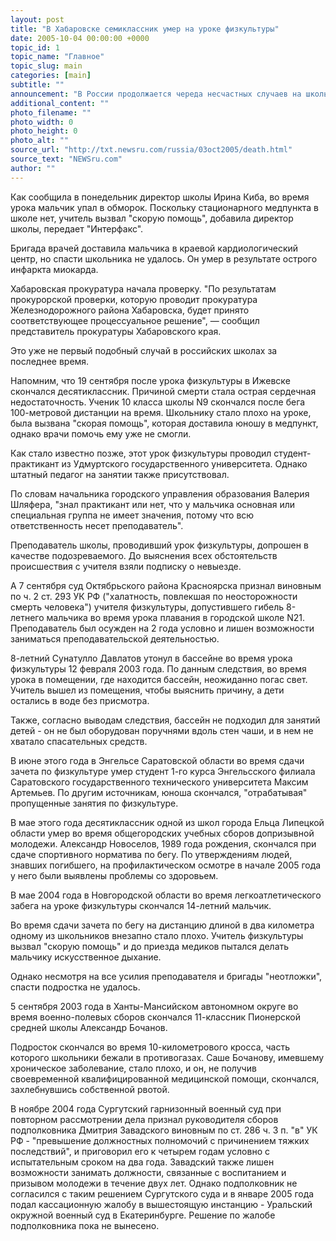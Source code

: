 ```yaml
---
layout: post
title: "В Хабаровске семиклассник умер на уроке физкультуры"
date: 2005-10-04 00:00:00 +0000
topic_id: 1
topic_name: "Главное"
topic_slug: main
categories: [main]
subtitle: ""
announcement: "В России продолжается череда несчастных случаев на школьных уроках физкультуры и военных сборах, во время которых гибнут школьники и студенты. В Хабаровске скончался ученик 7-го класса средней школы N77 Максим Овсянников."
additional_content: ""
photo_filename: ""
photo_width: 0
photo_height: 0
photo_alt: ""
source_url: "http://txt.newsru.com/russia/03oct2005/death.html"
source_text: "NEWSru.com"
author: ""
---
```

Как сообщила в понедельник директор школы Ирина Киба, во время урока мальчик упал в обморок. Поскольку стационарного медпункта в школе нет, учитель вызвал "скорую помощь", добавила директор школы, передает "Интерфакс".

Бригада врачей доставила мальчика в краевой кардиологический центр, но спасти школьника не удалось. Он умер в результате острого инфаркта миокарда.

Хабаровская прокуратура начала проверку. "По результатам прокурорской проверки, которую проводит прокуратура Железнодорожного района Хабаровска, будет принято соответствующее процессуальное решение", &mdash; сообщил представитель прокуратуры Хабаровского края.

Это уже не первый подобный случай в российских школах за последнее время.

Напомним, что 19 сентября после урока физкультуры в Ижевске скончался десятиклассник. Причиной смерти стала острая сердечная недостаточность. Ученик 10 класса школы N9 скончался после бега 100-метровой дистанции на время. Школьнику стало плохо на уроке, была вызвана "скорая помощь", которая доставила юношу в медпункт, однако врачи помочь ему уже не смогли.

Как стало известно позже, этот урок физкультуры проводил студент-практикант из Удмуртского государственного университета. Однако штатный педагог на занятии также присутствовал.

По словам начальника городского управления образования Валерия Шляфера, "знал практикант или нет, что у мальчика основная или специальная группа не имеет значения, потому что всю ответственность несет преподаватель".

Преподаватель школы, проводивший урок физкультуры, допрошен в качестве подозреваемого. До выяснения всех обстоятельств происшествия с учителя взяли подписку о невыезде.

А 7 сентября суд Октябрьского района Красноярска признал виновным по ч. 2 ст. 293 УК РФ ("халатность, повлекшая по неосторожности смерть человека") учителя физкультуры, допустившего гибель 8-летнего мальчика во время урока плавания в городской школе N21. Преподаватель был осужден на 2 года условно и лишен возможности заниматься преподавательской деятельностью.

8-летний Сунатулло Давлатов утонул в бассейне во время урока физкультуры 12 февраля 2003 года. По данным следствия, во время урока в помещении, где находится бассейн, неожиданно погас свет. Учитель вышел из помещения, чтобы выяснить причину, а дети остались в воде без присмотра.

Также, согласно выводам следствия, бассейн не подходил для занятий детей - он не был оборудован поручнями вдоль стен чаши, и в нем не хватало спасательных средств.

В июне этого года в Энгельсе Саратовской области во время сдачи зачета по физкультуре умер студент 1-го курса Энгельсского филиала Саратовского государственного технического университета Максим Артемьев. По другим источникам, юноша скончался, "отрабатывая" пропущенные занятия по физкультуре.

В мае этого года десятиклассник одной из школ города Ельца Липецкой области умер во время общегородских учебных сборов допризывной молодежи. Александр Новоселов, 1989 года рождения, скончался при сдаче спортивного норматива по бегу. По утверждениям людей, знавших погибшего, на профилактическом осмотре в начале 2005 года у него были выявлены проблемы со здоровьем.

В мае 2004 года в Новгородской области во время легкоатлетического забега на уроке физкультуры скончался 14-летний мальчик.

Во время сдачи зачета по бегу на дистанцию длиной в два километра одному из школьников внезапно стало плохо. Учитель физкультуры вызвал "скорую помощь" и до приезда медиков пытался делать мальчику искусственное дыхание.

Однако несмотря на все усилия преподавателя и бригады "неотложки", спасти подростка не удалось.

5 сентября 2003 года в Ханты-Мансийском автономном округе во время военно-полевых сборов скончался 11-классник Пионерской средней школы Александр Бочанов.

Подросток скончался во время 10-километрового кросса, часть которого школьники бежали в противогазах. Саше Бочанову, имевшему хроническое заболевание, стало плохо, и он, не получив своевременной квалифицированной медицинской помощи, скончался, захлебнувшись собственной рвотой.

В ноябре 2004 года Сургутский гарнизонный военный суд при повторном рассмотрении дела признал руководителя сборов подполковника Дмитрия Завадского виновным по ст. 286 ч. 3 п. "в" УК РФ - "превышение должностных полномочий с причинением тяжких последствий", и приговорил его к четырем годам условно с испытательным сроком на два года. Завадский также лишен возможности занимать должности, связанные с воспитанием и призывом молодежи в течение двух лет. Однако подполковник не согласился с таким решением Сургутского суда и в январе 2005 года подал кассационную жалобу в вышестоящую инстанцию - Уральский окружной военный суд в Екатеринбурге. Решение по жалобе подполковника пока не вынесено.
